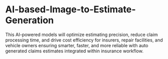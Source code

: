 # AI-based-Image-to-Estimate-Generation
This AI-powered models will optimize estimating precision, reduce claim processing time, and drive cost efficiency for insurers, repair facilities, and vehicle owners ensuring smarter, faster, and more reliable with auto generated claims estimates integrated within insurance workflow.
